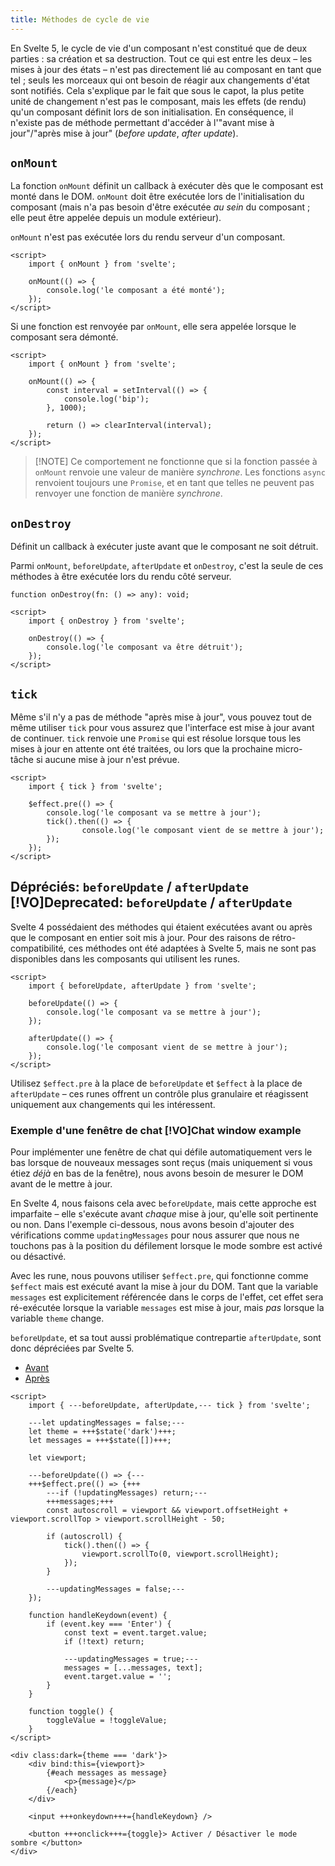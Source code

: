 ```yaml
---
title: Méthodes de cycle de vie
---
```


<!-- - onMount/onDestroy
- mention that `$effect` might be better for your use case
- beforeUpdate/afterUpdate with deprecation notice?
- or skip this entirely and only have it in the reference docs? -->

En Svelte 5, le cycle de vie d'un composant n'est constitué que de deux parties : sa création et sa
destruction. Tout ce qui est entre les deux – les mises à jour des états – n'est pas directement lié
au composant en tant que tel ; seuls les morceaux qui ont besoin de réagir aux changements d'état
sont notifiés. Cela s'explique par le fait que sous le capot, la plus petite unité de changement
n'est pas le composant, mais les effets (de rendu) qu'un composant définit lors de son
initialisation. En conséquence, il n'existe pas de méthode permettant d'accéder à l'"avant mise à
jour"/"après mise à jour" (_before update_, _after update_).

## `onMount`

La fonction `onMount` définit un callback à exécuter dès que le composant est monté dans le DOM.
`onMount` doit être exécutée lors de l'initialisation du composant (mais n'a pas besoin d'être
exécutée _au sein_ du composant ; elle peut être appelée depuis un module extérieur).

`onMount` n'est pas exécutée lors du rendu serveur d'un composant.

```svelte
<script>
	import { onMount } from 'svelte';

	onMount(() => {
		console.log('le composant a été monté');
	});
</script>
```

Si une fonction est renvoyée par `onMount`, elle sera appelée lorsque le composant sera démonté.

```svelte
<script>
	import { onMount } from 'svelte';

	onMount(() => {
		const interval = setInterval(() => {
			console.log('bip');
		}, 1000);

		return () => clearInterval(interval);
	});
</script>
```

> [!NOTE] Ce comportement ne fonctionne que si la fonction passée à `onMount` renvoie une valeur de
> manière _synchrone_. Les fonctions `async` renvoient toujours une `Promise`, et en tant que telles
> ne peuvent pas renvoyer une fonction de manière _synchrone_.

## `onDestroy`

Définit un callback à exécuter juste avant que le composant ne soit détruit.

Parmi `onMount`, `beforeUpdate`, `afterUpdate` et `onDestroy`, c'est la seule de ces méthodes à
être exécutée lors du rendu côté serveur.

<div class="ts-block">

```dts
function onDestroy(fn: () => any): void;
```

</div>

```svelte
<script>
	import { onDestroy } from 'svelte';

	onDestroy(() => {
		console.log('le composant va être détruit');
	});
</script>
```

## `tick`

Même s'il n'y a pas de méthode "après mise à jour", vous pouvez tout de même utiliser `tick` pour
vous assurez que l'interface est mise à jour avant de continuer. `tick` renvoie une `Promise` qui
est résolue lorsque tous les mises à jour en attente ont été traitées, ou lors que la prochaine
micro-tâche si aucune mise à jour n'est prévue.

```svelte
<script>
	import { tick } from 'svelte';

	$effect.pre(() => {
		console.log('le composant va se mettre à jour');
		tick().then(() => {
				console.log('le composant vient de se mettre à jour');
		});
	});
</script>
```

## Dépréciés: `beforeUpdate` / `afterUpdate` [!VO]Deprecated: `beforeUpdate` / `afterUpdate`

Svelte 4 possédaient des méthodes qui étaient exécutées avant ou après que le composant en entier
soit mis à jour. Pour des raisons de rétro-compatibilité, ces méthodes ont été adaptées à Svelte 5,
mais ne sont pas disponibles dans les composants qui utilisent les runes.

```svelte
<script>
	import { beforeUpdate, afterUpdate } from 'svelte';

	beforeUpdate(() => {
		console.log('le composant va se mettre à jour');
	});

	afterUpdate(() => {
		console.log('le composant vient de se mettre à jour');
	});
</script>
```

Utilisez `$effect.pre` à la place de `beforeUpdate` et `$effect` à la place de `afterUpdate` – ces
runes offrent un contrôle plus granulaire et réagissent uniquement aux changements qui les
intéressent.

### Exemple d'une fenêtre de chat [!VO]Chat window example

Pour implémenter une fenêtre de chat qui défile automatiquement vers le bas lorsque de nouveaux
messages sont reçus (mais uniquement si vous étiez _déjà_ en bas de la fenêtre), nous avons besoin
de mesurer le DOM avant de le mettre à jour.

En Svelte 4, nous faisons cela avec `beforeUpdate`, mais cette approche est imparfaite – elle
s'exécute avant _chaque_ mise à jour, qu'elle soit pertinente ou non. Dans l'exemple ci-dessous,
nous avons besoin d'ajouter des vérifications comme `updatingMessages` pour nous assurer que nous ne
touchons pas à la position du défilement lorsque le mode sombre est activé ou désactivé.

Avec les rune, nous pouvons utiliser `$effect.pre`, qui fonctionne comme `$effect` mais est exécuté
avant la mise à jour du DOM. Tant que la variable `messages` est explicitement référencée dans le
corps de l'effet, cet effet sera ré-exécutée lorsque la variable `messages` est mise à jour, mais
_pas_ lorsque la variable `theme` change.

`beforeUpdate`, et sa tout aussi problématique contrepartie `afterUpdate`, sont donc dépréciées par
Svelte 5.


- [Avant](/playground/untitled#H4sIAAAAAAAAE31WXa_bNgz9K6yL1QmWOLlrC-w6H8MeBgwY9tY9NfdBtmlbiywZkpyPBfnvo2zLcZK28AWuRPGI5OGhkEuQc4EmiL9eAskqDOLg97oOZoE9125jDigs0t6oRqfOsjap5rXd7uTO8qpW2sIFEsyVxn_qjFmcAcstar-xPN3DFXKtKgi768IVgQku0ELj3Lgs_kZjWIEGNpAzYXDlHWyJFZI1zJjeh4O5uvl_DY8oUkVeVoFuJKYls-_CGYS25Aboj0EtWNqel0wWoBoLTGZgmdgDS9zW4Uz4NsrswPHoyutN4xInkylstnBxdmIhh8m7xzqmoNE2Wq46n1RJQzEbq4g-JQSl7e-HDx-GdaTy3KD9E3lRWvj5Zu9QX1QN20dj7zyHz8s-1S6lW7Cpz3RnXTcm04hIlfdFuO8p2mQ5-3a06cqjrn559bF_2NHOnRZ5I1PLlXQNyQT-hedMHeUEDyjtdMxsa4n2eIbNhlTwhyRthaOKOmYtniwF6pwt0wXa6MBEg0OibZec27gz_dk3UrZ6hB2LLYoiv521Yd8Gt-foTrfhiCDP0lC9VUUhcDLU49Xe_9943cNvEArHfAjxeBTovvXiNpFynfEDpIIZs9kFbg52QbeNHWZzebz32s7xHco3nJAJl1nshmhz8dYOQJDyZetnbb2gTWe-vEeWlrfpZMavr56ldb29eNt6UXvgwgFbp_WC0tl2RK25rGk6lYz3nUI2lzvBXGHhPZPGWmKUXFNBKqdaW259wl_aHbiqoVIZdpE60Nax6IOujT0LbFFxIVTCxCRR2XloUcYNvSbnGHKBp763jHoj59xiZWJI0Wm0P_m3MSS985xkasn-cFq20xTDy3J5KFcjgUTD69BHdcHIjz431z28IqlxGcPSfdFnrGDZn6gD6lyo45zyHAD-btczf-98nhQxHEvKfeUtOVkSejD3q-9X7JbzjGtsdUxlKdFU8qGsT78uaw848syWMXz85Waq2Gnem4mAn3prweq4q6Y3JEpnqMmnPoFRgmd3ySW0LLRqSKlwYHriCvJvUs2yjMaaoA-XzTXLeGMe45zmhv_XAno3Mj0xF7USuqNvnE9H343QHlq-eAgxpbTPNR9yzUkgLjwSR0NK4wKoxy-jDg-9vy8sUSToakzW-9fX13Em9Q8T6Z26uZhBN36XUYo5q7ggLXBZoub2Ofv7g6GCZfTxe034NCjiudXj7Omla0eTfo7QBPOcYxbE7qG-vl3_B1G-_i_JCAAA)
- [Après](/playground/untitled#H4sIAAAAAAAAE31WXa-jNhD9K7PsdknUQJLurtRLPqo-VKrU1327uQ8GBnBjbGSb5KZR_nvHgMlXtyIS9njO-MyZGZRzUHCBJkhez4FkNQZJ8HvTBLPAnhq3MQcUFmlvVKszZ1mbTPPGbndyZ3ndKG3hDJZne7hAoVUNYY8JV-RBPgIt2AprhA18MpZZnIQ50_twuvLHNRrDSjRXj9fwiCJTBLIKdCsxq5j9EM4gtBU3QD8GjWBZd14xWYJqLTCZg2ViDyx1W4cz4dv0hsiB49FRHkyfsCgws3GjcTKZwmYLZ2feWc9o1W8zJQ2Fb62i5JUQRNRHgs-fx3WsisKg_RN5WVn4-WrvUd9VA9tH4-AcwbfFQIpkLWByvWzqSe2sk3kyjUlOec_XPU-3TRaz_75tuvKoi19e3OvipSpamVmupJM2F_gXnnJ1lBM8oLQjHceys8R7PMFms4HwD2lRhzeEe-EsvluSrHe2TJdo4wMTLY48XKwPzm0KGm2r5ajFtRYU4TWOY7-ddWHfxhDP0QkQhnf5PWRnVVkKnIx8fZsOb5dR16nwG4TCCRdCMphWQ7z1_DoOcp3zA2SCGbPZBa5jd0G_TRxmc36Me-mG6A7l60XIlMs8ce2-OXtrDyBItdz6qVjPadObzx-RZdV1nJjx64tXad1sz962njceOHfAzmk9JzrbXqg1lw3NkZL7vgE257t-uMDcO6attSSokpmgFqVMO2U93e_dDlzOUKsc-3t6zNZp6K9cG3sS2KGSUqiUiUmq8tNYoJwbmvpTAoXA96GyjCojI26xNglk6DpwOPm7NdRYp4ia0JL94bTqRiGB5WJxqFY37RGPoz3c6i4jP3rcUA7wmhqNywQW7om_YQ2L4UQdUBdCHSPiOQJ8bFcxHzeK0jKBY0XcV95SkCWlD9t-9eOM3TLKucauiyktJdpaPqT19ddF4wFHntsqgS-_XE01e48GMwnw02AtWZP02QyGVOkcNfk072CU4PkduZSWpVYt9SkcmJ64hPwHpWF5ziVls3wIFmmW89Y83vMeGf5PBxjcyPSkXNy10J18t3x6-a6CDtBq6SGklNKeazFyLahB3PVIGo2UbhOgGi9vKjzW_j6xVFFD17difXx5ebll0vwvkcGpn4sZ9MN3vqFYsJoL6gUuK9TcPrO_PxgzWMRfflSEr2NHPJf6lj1957rRpH8CNMG84JgHidUtXt4u_wK21LXERAgAAA==)

<!-- prettier-ignore -->
```svelte
<script>
	import { ---beforeUpdate, afterUpdate,--- tick } from 'svelte';

	---let updatingMessages = false;---
	let theme = +++$state('dark')+++;
	let messages = +++$state([])+++;

	let viewport;

	---beforeUpdate(() => {---
	+++$effect.pre(() => {+++
		---if (!updatingMessages) return;---
		+++messages;+++
		const autoscroll = viewport && viewport.offsetHeight + viewport.scrollTop > viewport.scrollHeight - 50;

		if (autoscroll) {
			tick().then(() => {
				viewport.scrollTo(0, viewport.scrollHeight);
			});
		}

		---updatingMessages = false;---
	});

	function handleKeydown(event) {
		if (event.key === 'Enter') {
			const text = event.target.value;
			if (!text) return;

			---updatingMessages = true;---
			messages = [...messages, text];
			event.target.value = '';
		}
	}

	function toggle() {
		toggleValue = !toggleValue;
	}
</script>

<div class:dark={theme === 'dark'}>
	<div bind:this={viewport}>
		{#each messages as message}
			<p>{message}</p>
		{/each}
	</div>

	<input +++onkeydown+++={handleKeydown} />

	<button +++onclick+++={toggle}> Activer / Désactiver le mode sombre </button>
</div>
```
